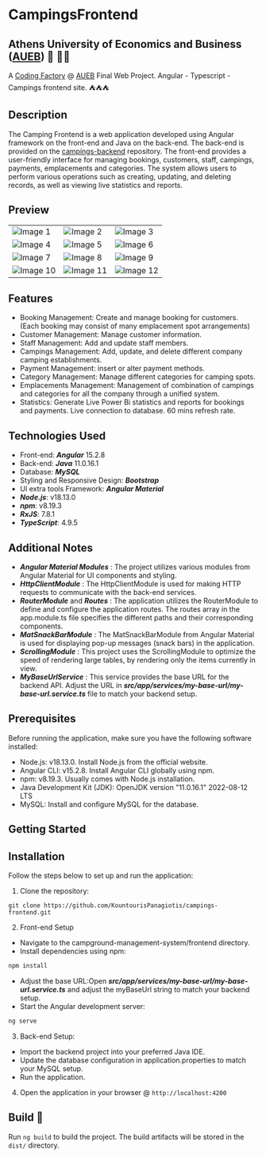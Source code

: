 # CampingsFrontend

## Athens University of Economics and Business ([AUEB](https://aueb.gr/)) 🏫 👨‍🎓
A [Coding Factory](https://codingfactory.aueb.gr/) @ [AUEB](https://aueb.gr/) Final Web Project. Angular - Typescript - Campings frontend site. ⛺⛺⛺

## Description
The Camping Frontend is a web application developed using Angular framework on the front-end and Java on the back-end. The back-end is provided on the [campings-backend](https://github.com/KountourisPanagiotis/campings-backend/blob/main/README.md) repository. The front-end provides a user-friendly interface for managing bookings, customers, staff, campings, payments, emplacements and categories. The system allows users to perform various operations such as creating, updating, and deleting records, as well as viewing live statistics and reports.

## Preview
<table>
  <tr>
    <td><img src='URL_to_image1' alt='Image 1'></td>
    <td><img src='URL_to_image2' alt='Image 2'></td>
    <td><img src='URL_to_image3' alt='Image 3'></td>
  </tr>
  <tr>
    <td><img src='URL_to_image4' alt='Image 4'></td>
    <td><img src='URL_to_image5' alt='Image 5'></td>
    <td><img src='URL_to_image6' alt='Image 6'></td>
  </tr>
  <tr>
    <td><img src='URL_to_image7' alt='Image 7'></td>
    <td><img src='URL_to_image8' alt='Image 8'></td>
    <td><img src='URL_to_image9' alt='Image 9'></td>
  </tr>
  <tr>
    <td><img src='URL_to_image10' alt='Image 10'></td>
    <td><img src='URL_to_image11' alt='Image 11'></td>
    <td><img src='URL_to_image12' alt='Image 12'></td>
  </tr>
</table>


## Features
- Booking Management: Create and manage booking for customers. (Each booking may consist of many emplacement spot arrangements)
- Customer Management: Manage customer information.
- Staff Management: Add and update staff members.
- Campings Management: Add, update, and delete different company camping establishments.
- Payment Management: insert or alter payment methods.
- Category Management: Manage different categories for camping spots.
- Emplacements Management: Management of combination of campings and categories for all the company through a unified system. 
- Statistics: Generate Live Power Bi statistics and reports for bookings and payments. Live connection to database. 60 mins refresh rate.  

## Technologies Used

- Front-end: ***Angular*** 15.2.8
- Back-end: ***Java*** 11.0.16.1
- Database: ***MySQL***
- Styling and Responsive Design: ***Bootstrap***
- UI extra tools Framework: ***Angular Material***
- ***Node.js***: v18.13.0
- ***npm***: v8.19.3
- ***RxJS***: 7.8.1
- ***TypeScript***: 4.9.5

## Additional Notes
- ***Angular Material Modules*** : The project utilizes various modules from Angular Material for UI components and styling.
- ***HttpClientModule*** : The HttpClientModule is used for making HTTP requests to communicate with the back-end services.
- ***RouterModule*** and ***Routes*** : The application utilizes the RouterModule to define and configure the application routes. The routes array in the app.module.ts file specifies the different paths and their corresponding components.
- ***MatSnackBarModule*** : The MatSnackBarModule from Angular Material is used for displaying pop-up messages (snack bars) in the application.
- ***ScrollingModule*** : This project uses the ScrollingModule to optimize the speed of rendering large tables, by rendering only the items currently in view.
- ***MyBaseUrlService*** : This service provides the base URL for the backend API. Adjust the URL in ***src/app/services/my-base-url/my-base-url.service.ts*** file to match your backend setup.

## Prerequisites

Before running the application, make sure you have the following software installed:

- Node.js: v18.13.0. Install Node.js from the official website.
- Angular CLI: v15.2.8. Install Angular CLI globally using npm.
- npm: v8.19.3. Usually comes with Node.js installation.
- Java Development Kit (JDK): OpenJDK version "11.0.16.1" 2022-08-12 LTS
- MySQL: Install and configure MySQL for the database.

## Getting Started
## Installation

Follow the steps below to set up and run the application:

1. Clone the repository:
```
git clone https://github.com/KountourisPanagiotis/campings-frontend.git
```
2. Front-end Setup
  - Navigate to the campground-management-system/frontend directory.
  - Install dependencies using npm:
```bash
npm install
```
  - Adjust the base URL:Open ***src/app/services/my-base-url/my-base-url.service.ts*** and adjust the myBaseUrl string to match your backend setup.
  - Start the Angular development server:
```bash
ng serve
```
3. Back-end Setup:
  - Import the backend project into your preferred Java IDE.
  - Update the database configuration in application.properties to match your MySQL setup.
  - Run the application.
4. Open the application in your browser @ `http://localhost:4200`

## Build 🔨

Run `ng build` to build the project. The build artifacts will be stored in the `dist/` directory.
